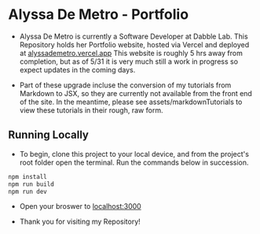 # Alyssa De Metro - Portfolio

- Alyssa De Metro is currently a Software Developer at Dabble Lab. This Repository holds her Portfolio website, hosted via Vercel and deployed at [alyssademetro.vercel.app](https://alyssademetro.vercel.app/) This website is roughly 5 hrs away from completion, but as of 5/31 it is very much still a work in progress so expect updates in the coming days.

- Part of these upgrade incluse the conversion of my tutorials from Markdown to JSX, so they are currently not available from the front end of the site. In the meantime, please see assets/markdownTutorials to view these tutorials in their rough, raw form.

## Running Locally

- To begin, clone this project to your local device, and from the project's root folder open the terminal. Run the commands below in succession.

```sh
npm install
npm run build
npm run dev
```

- Open your broswer to [localhost:3000](http://localhost:3000/)

- Thank you for visiting my Repository!